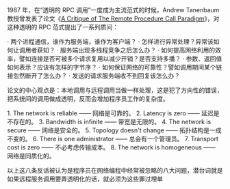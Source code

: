 
1987 年，在“透明的 RPC 调用”一度成为主流范式的时候，Andrew Tanenbaum 教授曾发表了论文《[A Critique of The Remote Procedure Call Paradigm](https://www.cs.vu.nl/~ast/Publications/Papers/euteco-1988.pdf)》，对这种透明的 RPC 范式提出了一系列质问：

· 两个进程通信，谁作为服务端，谁作为客户端？
· 怎样进行异常处理？异常该如何让调用者获知？
· 服务端出现多线程竞争之后怎么办？
· 如何提高网络利用的效率，譬如连接是否可被多个请求复用以减少开销？是否支持多播？
· 参数、返回值如何表示？应该有怎样的字节序？
· 如何保证网络的可靠性？譬如调用期间某个链接忽然断开了怎么办？
· 发送的请求服务端收不到回复该怎么办？

论文的中心观点是：本地调用与远程调用当做一样处理，这是犯了方向性的错误，把系统间的调用做成透明，反而会增加程序员工作的复杂度。

1. The network is reliable —— 网络是可靠的。
2. Latency is zero —— 延迟是不存在的。
3. Bandwidth is infinite —— 带宽是无限的。
4. The network is secure —— 网络是安全的。
5. Topology doesn't change —— 拓扑结构是一成不变的。
6. There is one administrator —— 总会有一个管理员。
7. Transport cost is zero —— 不必考虑传输成本。
8. The network is homogeneous —— 网络是同质化的。

以上这八条反话被认为是程序员在网络编程中经常被忽略的八大问题，潜台词就是如果远程服务调用要弄透明化的话，就必须为这些罪过埋单
